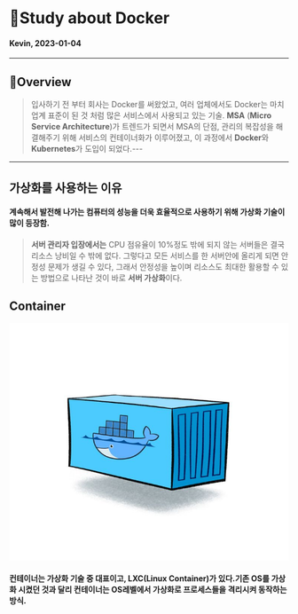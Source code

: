 # 📖Study about Docker
#### Kevin, 2023-01-04
---
## 📝Overview
> 입사하기 전 부터 회사는 Docker를 써왔었고,
  여러 업체에서도 Docker는 마치 업계 표준이 된 것 처럼 많은 서비스에서 사용되고 있는 기술.
  **MSA** (**Micro Service Architecture**)가 트렌드가 되면서 MSA의 단점, 관리의 복잡성을 해결해주기 위해 서비스의 컨테이너화가 이루어졌고, 이 과정에서 **Docker**와 **Kubernetes**가 도입이 되었다.---
---------
## 가상화를 사용하는 이유
#### 계속해서 발전해 나가는 컴퓨터의 성능을 더욱 효율적으로 사용하기 위해 가상화 기술이 많이 등장함.
> **서버 관리자 **입장에서는**** CPU 점유율이 10%정도 밖에 되지 않는 서버들은 결국 리소스 낭비일 수 밖에 없다.
  그렇다고 모든 서비스를 한 서버안에 올리게 되면 안정성 문제가 생길 수 있다, 그래서 안정성을 높이며 리소스도 최대한 활용할 수 있는 방법으로 나타난 것이 바로 **서버 가상화**이다.
## Container
<img src="./img/docker_container.png" width="2000">

#### 컨테이너는 가상화 기술 중  대표이고, LXC(Linux Container)가 있다.기존 OS를 가상화 시켰던 것과 달리 컨테이너는 OS레벨에서 가상화로 프로세스들을 격리시켜 동작하는 방식.